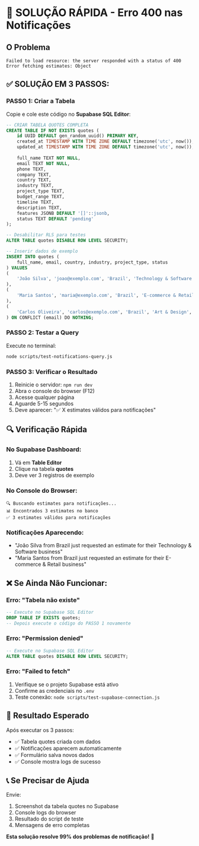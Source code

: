 # 🚨 SOLUÇÃO RÁPIDA - Erro 400 nas Notificações

## O Problema
```
Failed to load resource: the server responded with a status of 400
Error fetching estimates: Object
```

## ✅ SOLUÇÃO EM 3 PASSOS:

### PASSO 1: Criar a Tabela
Copie e cole este código no **Supabase SQL Editor**:

```sql
-- CRIAR TABELA QUOTES COMPLETA
CREATE TABLE IF NOT EXISTS quotes (
    id UUID DEFAULT gen_random_uuid() PRIMARY KEY,
    created_at TIMESTAMP WITH TIME ZONE DEFAULT timezone('utc', now()),
    updated_at TIMESTAMP WITH TIME ZONE DEFAULT timezone('utc', now()),
    
    full_name TEXT NOT NULL,
    email TEXT NOT NULL,
    phone TEXT,
    company TEXT,
    country TEXT,
    industry TEXT,
    project_type TEXT,
    budget_range TEXT,
    timeline TEXT,
    description TEXT,
    features JSONB DEFAULT '[]'::jsonb,
    status TEXT DEFAULT 'pending'
);

-- Desabilitar RLS para testes
ALTER TABLE quotes DISABLE ROW LEVEL SECURITY;

-- Inserir dados de exemplo
INSERT INTO quotes (
    full_name, email, country, industry, project_type, status
) VALUES 
(
    'João Silva', 'joao@exemplo.com', 'Brazil', 'Technology & Software', 'business', 'pending'
),
(
    'Maria Santos', 'maria@exemplo.com', 'Brazil', 'E-commerce & Retail', 'ecommerce', 'pending'
),
(
    'Carlos Oliveira', 'carlos@exemplo.com', 'Brazil', 'Art & Design', 'portfolio', 'pending'
) ON CONFLICT (email) DO NOTHING;
```

### PASSO 2: Testar a Query
Execute no terminal:
```bash
node scripts/test-notifications-query.js
```

### PASSO 3: Verificar o Resultado
1. Reinicie o servidor: `npm run dev`
2. Abra o console do browser (F12)
3. Acesse qualquer página
4. Aguarde 5-15 segundos
5. Deve aparecer: "✅ X estimates válidos para notificações"

## 🔍 Verificação Rápida

### No Supabase Dashboard:
1. Vá em **Table Editor**
2. Clique na tabela **quotes**
3. Deve ver 3 registros de exemplo

### No Console do Browser:
```
🔍 Buscando estimates para notificações...
📊 Encontrados 3 estimates no banco
✅ 3 estimates válidos para notificações
```

### Notificações Aparecendo:
- "João Silva from Brazil just requested an estimate for their Technology & Software business"
- "Maria Santos from Brazil just requested an estimate for their E-commerce & Retail business"

## ❌ Se Ainda Não Funcionar:

### Erro: "Tabela não existe"
```sql
-- Execute no Supabase SQL Editor
DROP TABLE IF EXISTS quotes;
-- Depois execute o código do PASSO 1 novamente
```

### Erro: "Permission denied"
```sql
-- Execute no Supabase SQL Editor
ALTER TABLE quotes DISABLE ROW LEVEL SECURITY;
```

### Erro: "Failed to fetch"
1. Verifique se o projeto Supabase está ativo
2. Confirme as credenciais no `.env`
3. Teste conexão: `node scripts/test-supabase-connection.js`

## 🎯 Resultado Esperado

Após executar os 3 passos:
- ✅ Tabela quotes criada com dados
- ✅ Notificações aparecem automaticamente
- ✅ Formulário salva novos dados
- ✅ Console mostra logs de sucesso

## 📞 Se Precisar de Ajuda

Envie:
1. Screenshot da tabela quotes no Supabase
2. Console logs do browser
3. Resultado do script de teste
4. Mensagens de erro completas

**Esta solução resolve 99% dos problemas de notificação!** 🚀
